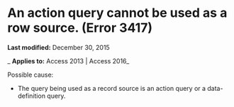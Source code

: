 
# An action query cannot be used as a row source. (Error 3417)

 **Last modified:** December 30, 2015

 _ **Applies to:** Access 2013 | Access 2016_

Possible cause:



- The query being used as a record source is an action query or a data-definition query.
    

